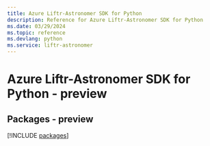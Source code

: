 ```yaml
---
title: Azure Liftr-Astronomer SDK for Python
description: Reference for Azure Liftr-Astronomer SDK for Python
ms.date: 03/29/2024
ms.topic: reference
ms.devlang: python
ms.service: liftr-astronomer
---
```

# Azure Liftr-Astronomer SDK for Python - preview
## Packages - preview
[!INCLUDE [packages](liftr-astronomer-index.md)]